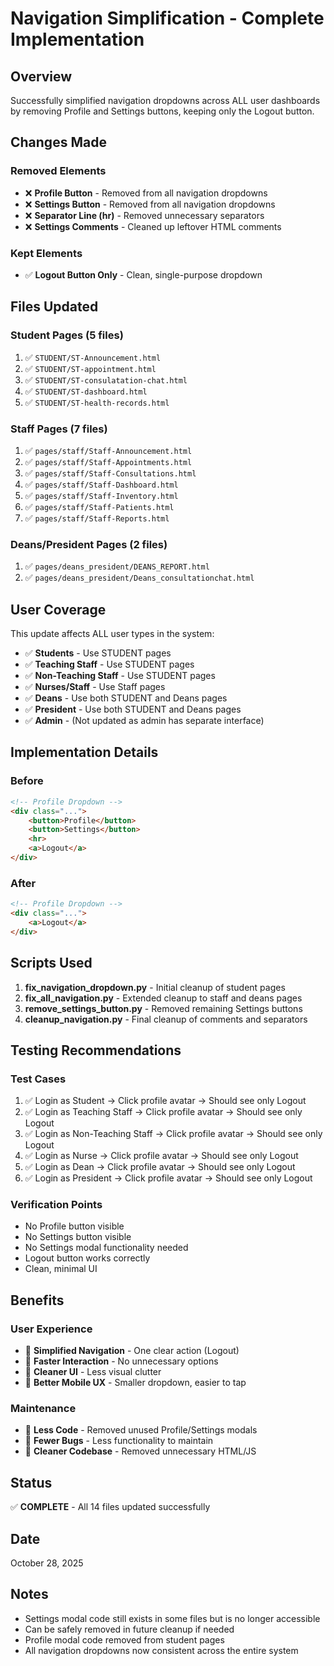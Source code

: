 # Navigation Simplification - Complete Implementation

## Overview
Successfully simplified navigation dropdowns across ALL user dashboards by removing Profile and Settings buttons, keeping only the Logout button.

## Changes Made

### Removed Elements
- ❌ **Profile Button** - Removed from all navigation dropdowns
- ❌ **Settings Button** - Removed from all navigation dropdowns  
- ❌ **Separator Line (hr)** - Removed unnecessary separators
- ❌ **Settings Comments** - Cleaned up leftover HTML comments

### Kept Elements
- ✅ **Logout Button Only** - Clean, single-purpose dropdown

## Files Updated

### Student Pages (5 files)
1. ✅ `STUDENT/ST-Announcement.html`
2. ✅ `STUDENT/ST-appointment.html`
3. ✅ `STUDENT/ST-consulatation-chat.html`
4. ✅ `STUDENT/ST-dashboard.html`
5. ✅ `STUDENT/ST-health-records.html`

### Staff Pages (7 files)
1. ✅ `pages/staff/Staff-Announcement.html`
2. ✅ `pages/staff/Staff-Appointments.html`
3. ✅ `pages/staff/Staff-Consultations.html`
4. ✅ `pages/staff/Staff-Dashboard.html`
5. ✅ `pages/staff/Staff-Inventory.html`
6. ✅ `pages/staff/Staff-Patients.html`
7. ✅ `pages/staff/Staff-Reports.html`

### Deans/President Pages (2 files)
1. ✅ `pages/deans_president/DEANS_REPORT.html`
2. ✅ `pages/deans_president/Deans_consultationchat.html`

## User Coverage

This update affects ALL user types in the system:
- ✅ **Students** - Use STUDENT pages
- ✅ **Teaching Staff** - Use STUDENT pages
- ✅ **Non-Teaching Staff** - Use STUDENT pages
- ✅ **Nurses/Staff** - Use Staff pages
- ✅ **Deans** - Use both STUDENT and Deans pages
- ✅ **President** - Use both STUDENT and Deans pages
- ✅ **Admin** - (Not updated as admin has separate interface)

## Implementation Details

### Before
```html
<!-- Profile Dropdown -->
<div class="...">
    <button>Profile</button>
    <button>Settings</button>
    <hr>
    <a>Logout</a>
</div>
```

### After
```html
<!-- Profile Dropdown -->
<div class="...">
    <a>Logout</a>
</div>
```

## Scripts Used

1. **fix_navigation_dropdown.py** - Initial cleanup of student pages
2. **fix_all_navigation.py** - Extended cleanup to staff and deans pages
3. **remove_settings_button.py** - Removed remaining Settings buttons
4. **cleanup_navigation.py** - Final cleanup of comments and separators

## Testing Recommendations

### Test Cases
1. ✅ Login as Student → Click profile avatar → Should see only Logout
2. ✅ Login as Teaching Staff → Click profile avatar → Should see only Logout
3. ✅ Login as Non-Teaching Staff → Click profile avatar → Should see only Logout
4. ✅ Login as Nurse → Click profile avatar → Should see only Logout
5. ✅ Login as Dean → Click profile avatar → Should see only Logout
6. ✅ Login as President → Click profile avatar → Should see only Logout

### Verification Points
- No Profile button visible
- No Settings button visible
- No Settings modal functionality needed
- Logout button works correctly
- Clean, minimal UI

## Benefits

### User Experience
- 🎯 **Simplified Navigation** - One clear action (Logout)
- 🚀 **Faster Interaction** - No unnecessary options
- 🎨 **Cleaner UI** - Less visual clutter
- 📱 **Better Mobile UX** - Smaller dropdown, easier to tap

### Maintenance
- 🔧 **Less Code** - Removed unused Profile/Settings modals
- 🐛 **Fewer Bugs** - Less functionality to maintain
- 📝 **Cleaner Codebase** - Removed unnecessary HTML/JS

## Status
✅ **COMPLETE** - All 14 files updated successfully

## Date
October 28, 2025

## Notes
- Settings modal code still exists in some files but is no longer accessible
- Can be safely removed in future cleanup if needed
- Profile modal code removed from student pages
- All navigation dropdowns now consistent across the entire system
